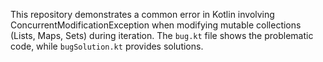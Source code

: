 This repository demonstrates a common error in Kotlin involving ConcurrentModificationException when modifying mutable collections (Lists, Maps, Sets) during iteration.  The `bug.kt` file shows the problematic code, while `bugSolution.kt` provides solutions.